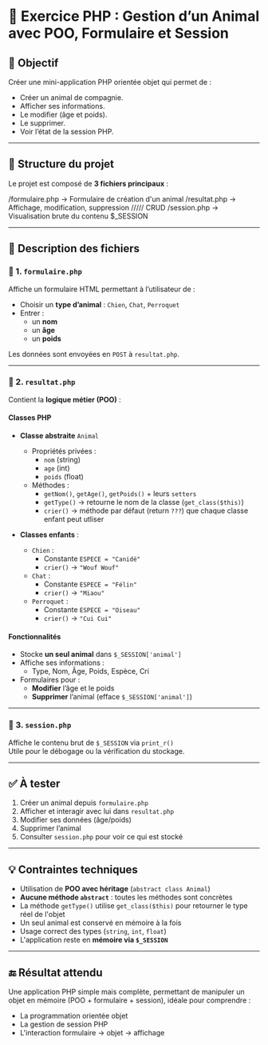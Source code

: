 # 🐾 Exercice PHP : Gestion d’un Animal avec POO, Formulaire et Session

## 🎯 Objectif

Créer une mini-application PHP orientée objet qui permet de :

- Créer un animal de compagnie.
- Afficher ses informations.
- Le modifier (âge et poids).
- Le supprimer.
- Voir l’état de la session PHP.

---

## 📁 Structure du projet

Le projet est composé de **3 fichiers principaux** :

/formulaire.php → Formulaire de création d'un animal
/resultat.php → Affichage, modification, suppression ///// CRUD
/session.php → Visualisation brute du contenu $_SESSION


---

## 🧩 Description des fichiers

### 🔹 1. `formulaire.php`

Affiche un formulaire HTML permettant à l’utilisateur de :

- Choisir un **type d’animal** : `Chien`, `Chat`, `Perroquet`
- Entrer :
  - un **nom**
  - un **âge**
  - un **poids**
  
Les données sont envoyées en `POST` à `resultat.php`.

---

### 🔹 2. `resultat.php`

Contient la **logique métier (POO)** :

#### Classes PHP

- **Classe abstraite** `Animal`
  - Propriétés privées :
    - `nom` (string)
    - `age` (int)
    - `poids` (float)
  - Méthodes :
    - `getNom()`, `getAge()`, `getPoids()` + leurs `setters`
    - `getType()` → retourne le nom de la classe (`get_class($this)`)
    - `crier()` → méthode par défaut (return  `???`) que chaque classe enfant peut utliser

- **Classes enfants** :
  - `Chien` :
    - Constante `ESPECE = "Canidé"`
    - `crier()` → `"Wouf Wouf"`
  - `Chat` :
    - Constante `ESPECE = "Félin"`
    - `crier()` → `"Miaou"`
  - `Perroquet` :
    - Constante `ESPECE = "Oiseau"`
    - `crier()` → `"Cui Cui"`

#### Fonctionnalités

- Stocke **un seul animal** dans `$_SESSION['animal']`
- Affiche ses informations :
  - Type, Nom, Âge, Poids, Espèce, Cri
- Formulaires pour :
  - **Modifier** l’âge et le poids
  - **Supprimer** l’animal (efface `$_SESSION['animal']`)

---

### 🔹 3. `session.php`

Affiche le contenu brut de `$_SESSION` via `print_r()`  
Utile pour le débogage ou la vérification du stockage.

---

## ✅ À tester

1. Créer un animal depuis `formulaire.php`
2. Afficher et interagir avec lui dans `resultat.php`
3. Modifier ses données (âge/poids)
4. Supprimer l’animal
5. Consulter `session.php` pour voir ce qui est stocké

---

## 💡 Contraintes techniques

- Utilisation de **POO avec héritage** (`abstract class Animal`)
- **Aucune méthode `abstract`** : toutes les méthodes sont concrètes
- La méthode `getType()` utilise `get_class($this)` pour retourner le type réel de l'objet
- Un seul animal est conservé en mémoire à la fois
- Usage correct des types (`string`, `int`, `float`)
- L'application reste en **mémoire via `$_SESSION`**

---

## 🔚 Résultat attendu

Une application PHP simple mais complète, permettant de manipuler un objet en mémoire (POO + formulaire + session), idéale pour comprendre :

- La programmation orientée objet
- La gestion de session PHP
- L'interaction formulaire → objet → affichage
